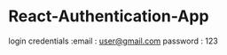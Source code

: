 # React-Authentication-App


login credentials :email : user@gmail.com
                   password :  123
